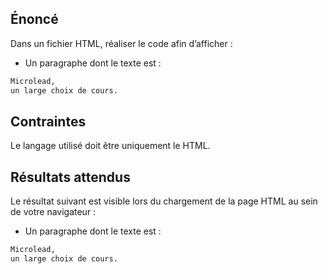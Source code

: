 ## Énoncé

Dans un fichier HTML, réaliser le code afin d’afficher :

- Un paragraphe dont le texte est :
``` html
Microlead, 
un large choix de cours.
```

## Contraintes

Le langage utilisé doit être uniquement le HTML.

## Résultats attendus

Le résultat suivant est visible lors du chargement de la page HTML au sein de votre navigateur :

- Un paragraphe dont le texte est :
``` html
Microlead, 
un large choix de cours.
```